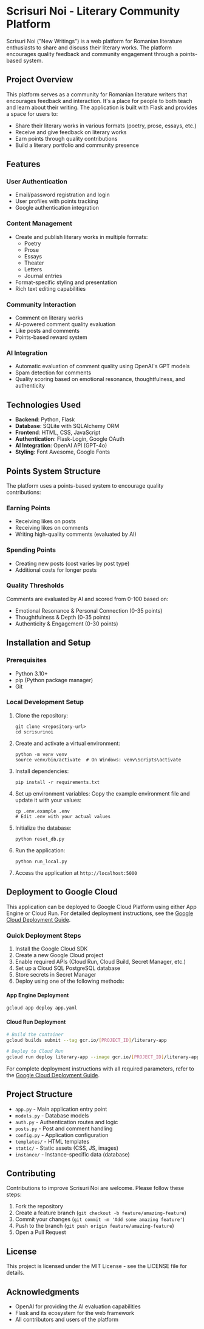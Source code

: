 # Scrisuri Noi - Literary Community Platform

Scrisuri Noi ("New Writings") is a web platform for Romanian literature enthusiasts to share and discuss their literary works. The platform encourages quality feedback and community engagement through a points-based system.

## Project Overview

This platform serves as a community for Romanian literature writers that encourages feedback and interaction. It's a place for people to both teach and learn about their writing. The application is built with Flask and provides a space for users to:

- Share their literary works in various formats (poetry, prose, essays, etc.)
- Receive and give feedback on literary works
- Earn points through quality contributions
- Build a literary portfolio and community presence

## Features

### User Authentication
- Email/password registration and login
- User profiles with points tracking
- Google authentication integration

### Content Management
- Create and publish literary works in multiple formats:
  - Poetry
  - Prose
  - Essays
  - Theater
  - Letters
  - Journal entries
- Format-specific styling and presentation
- Rich text editing capabilities

### Community Interaction
- Comment on literary works
- AI-powered comment quality evaluation
- Like posts and comments
- Points-based reward system

### AI Integration
- Automatic evaluation of comment quality using OpenAI's GPT models
- Spam detection for comments
- Quality scoring based on emotional resonance, thoughtfulness, and authenticity

## Technologies Used

- **Backend**: Python, Flask
- **Database**: SQLite with SQLAlchemy ORM
- **Frontend**: HTML, CSS, JavaScript
- **Authentication**: Flask-Login, Google OAuth
- **AI Integration**: OpenAI API (GPT-4o)
- **Styling**: Font Awesome, Google Fonts

## Points System Structure

The platform uses a points-based system to encourage quality contributions:

### Earning Points
- Receiving likes on posts
- Receiving likes on comments
- Writing high-quality comments (evaluated by AI)

### Spending Points
- Creating new posts (cost varies by post type)
- Additional costs for longer posts

### Quality Thresholds
Comments are evaluated by AI and scored from 0-100 based on:
- Emotional Resonance & Personal Connection (0-35 points)
- Thoughtfulness & Depth (0-35 points)
- Authenticity & Engagement (0-30 points)

## Installation and Setup

### Prerequisites
- Python 3.10+
- pip (Python package manager)
- Git

### Local Development Setup

1. Clone the repository:
   ```
   git clone <repository-url>
   cd scrisurinoi
   ```

2. Create and activate a virtual environment:
   ```
   python -m venv venv
   source venv/bin/activate  # On Windows: venv\Scripts\activate
   ```

3. Install dependencies:
   ```
   pip install -r requirements.txt
   ```

4. Set up environment variables:
   Copy the example environment file and update it with your values:
   ```
   cp .env.example .env
   # Edit .env with your actual values
   ```

5. Initialize the database:
   ```
   python reset_db.py
   ```

6. Run the application:
   ```
   python run_local.py
   ```

7. Access the application at `http://localhost:5000`

## Deployment to Google Cloud

This application can be deployed to Google Cloud Platform using either App Engine or Cloud Run. For detailed deployment instructions, see the [Google Cloud Deployment Guide](gcp_deployment_guide.md).

### Quick Deployment Steps

1. Install the Google Cloud SDK
2. Create a new Google Cloud project
3. Enable required APIs (Cloud Run, Cloud Build, Secret Manager, etc.)
4. Set up a Cloud SQL PostgreSQL database
5. Store secrets in Secret Manager
6. Deploy using one of the following methods:

#### App Engine Deployment
```bash
gcloud app deploy app.yaml
```

#### Cloud Run Deployment
```bash
# Build the container
gcloud builds submit --tag gcr.io/[PROJECT_ID]/literary-app

# Deploy to Cloud Run
gcloud run deploy literary-app --image gcr.io/[PROJECT_ID]/literary-app
```

For complete deployment instructions with all required parameters, refer to the [Google Cloud Deployment Guide](gcp_deployment_guide.md).

## Project Structure

- `app.py` - Main application entry point
- `models.py` - Database models
- `auth.py` - Authentication routes and logic
- `posts.py` - Post and comment handling
- `config.py` - Application configuration
- `templates/` - HTML templates
- `static/` - Static assets (CSS, JS, images)
- `instance/` - Instance-specific data (database)

## Contributing

Contributions to improve Scrisuri Noi are welcome. Please follow these steps:

1. Fork the repository
2. Create a feature branch (`git checkout -b feature/amazing-feature`)
3. Commit your changes (`git commit -m 'Add some amazing feature'`)
4. Push to the branch (`git push origin feature/amazing-feature`)
5. Open a Pull Request

## License

This project is licensed under the MIT License - see the LICENSE file for details.

## Acknowledgments

- OpenAI for providing the AI evaluation capabilities
- Flask and its ecosystem for the web framework
- All contributors and users of the platform
